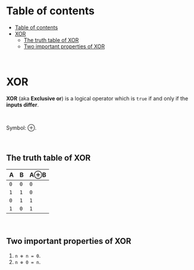 # Table of contents
- [Table of contents](#table-of-contents)
- [XOR](#xor)
  - [The truth table of XOR](#the-truth-table-of-xor)
  - [Two important properties of XOR](#two-important-properties-of-xor)

<br>

# XOR
**XOR** (aka **Exclusive or**) is a logical operator which is `true` if and only if the **inputs differ**.

<br>

Symbol: ⊕.

<br>

## The truth table of XOR
|A|B|A⊕B|
|:-|:-|:--|
|`0`|`0`|`0`|
|`1`|`1`|`0`|
|`0`|`1`|`1`|
|`1`|`0`|`1`|

<br>

## Two important properties of XOR
1. `n ⊕ n = 0`.
2. `n ⊕ 0 = n`.